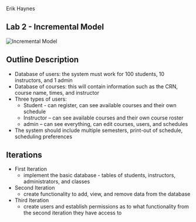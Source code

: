 Erik Haynes
## Lab 2 - Incremental Model
![Incremental Model](https://i.imgur.com/VTuc017.png)
## Outline Description
 - Database of users: the system must work for 100 students, 10 instructors, and 1 admin
 - Database of courses: this will contain information such as the CRN, course name, times, and instructor
 - Three types of users:
	- Student -  can register, can see available courses and their own schedule
	- Instructor – can see available courses and their own course roster
	- admin – can see everything, can edit courses, users, and schedules
 - The system should include multiple semesters, print-out of schedule, scheduling preferences
## Iterations
 - First Iteration
	- implement the basic database - tables of students, instructors, administrators, and classes
- Second Iteration
	- create functionality to add, view, and remove data from the database
- Third Iteration
	- create users and establish permissions as to what functionality from the second iteration they have access to